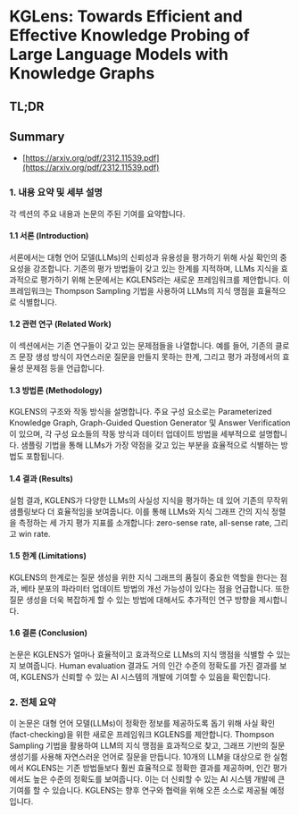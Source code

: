 # KGLens: Towards Efficient and Effective Knowledge Probing of Large Language Models with Knowledge Graphs
## TL;DR
## Summary
- [https://arxiv.org/pdf/2312.11539.pdf](https://arxiv.org/pdf/2312.11539.pdf)

### 1. 내용 요약 및 세부 설명

각 섹션의 주요 내용과 논문의 주된 기여를 요약합니다.

#### 1.1 서론 (Introduction)
서론에서는 대형 언어 모델(LLMs)의 신뢰성과 유용성을 평가하기 위해 사실 확인의 중요성을 강조합니다. 기존의 평가 방법들이 갖고 있는 한계를 지적하며, LLMs 지식을 효과적으로 평가하기 위해 논문에서는 KGLENS라는 새로운 프레임워크를 제안합니다. 이 프레임워크는 Thompson Sampling 기법을 사용하여 LLMs의 지식 맹점을 효율적으로 식별합니다.

#### 1.2 관련 연구 (Related Work)
이 섹션에서는 기존 연구들이 갖고 있는 문제점들을 나열합니다. 예를 들어, 기존의 클로즈 문장 생성 방식이 자연스러운 질문을 만들지 못하는 한계, 그리고 평가 과정에서의 효율성 문제점 등을 언급합니다.

#### 1.3 방법론 (Methodology)
KGLENS의 구조와 작동 방식을 설명합니다. 주요 구성 요소로는 Parameterized Knowledge Graph, Graph-Guided Question Generator 및 Answer Verification이 있으며, 각 구성 요소들의 작동 방식과 데이터 업데이트 방법을 세부적으로 설명합니다. 샘플링 기법을 통해 LLMs가 가장 약점을 갖고 있는 부분을 효율적으로 식별하는 방법도 포함됩니다.

#### 1.4 결과 (Results)
실험 결과, KGLENS가 다양한 LLMs의 사실성 지식을 평가하는 데 있어 기존의 무작위 샘플링보다 더 효율적임을 보여줍니다. 이를 통해 LLMs와 지식 그래프 간의 지식 정렬을 측정하는 세 가지 평가 지표를 소개합니다: zero-sense rate, all-sense rate, 그리고 win rate.

#### 1.5 한계 (Limitations)
KGLENS의 한계로는 질문 생성을 위한 지식 그래프의 품질이 중요한 역할을 한다는 점과, 베타 분포의 파라미터 업데이트 방법의 개선 가능성이 있다는 점을 언급합니다. 또한 질문 생성을 더욱 복잡하게 할 수 있는 방법에 대해서도 추가적인 연구 방향을 제시합니다.

#### 1.6 결론 (Conclusion)
논문은 KGLENS가 얼마나 효율적이고 효과적으로 LLMs의 지식 맹점을 식별할 수 있는지 보여줍니다. Human evaluation 결과도 거의 인간 수준의 정확도를 가진 결과를 보여, KGLENS가 신뢰할 수 있는 AI 시스템의 개발에 기여할 수 있음을 확인합니다.

### 2. 전체 요약

이 논문은 대형 언어 모델(LLMs)이 정확한 정보를 제공하도록 돕기 위해 사실 확인(fact-checking)을 위한 새로운 프레임워크 KGLENS를 제안합니다. Thompson Sampling 기법을 활용하여 LLM의 지식 맹점을 효과적으로 찾고, 그래프 기반의 질문 생성기를 사용해 자연스러운 언어로 질문을 만듭니다. 10개의 LLM을 대상으로 한 실험에서 KGLENS는 기존 방법들보다 훨씬 효율적으로 정확한 결과를 제공하며, 인간 평가에서도 높은 수준의 정확도를 보여줍니다. 이는 더 신뢰할 수 있는 AI 시스템 개발에 큰 기여를 할 수 있습니다. KGLENS는 향후 연구와 협력을 위해 오픈 소스로 제공될 예정입니다.
